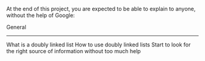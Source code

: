 At the end of this project, you are expected to be able to explain to anyone, without the help of Google:

General
***************************************************************
What is a doubly linked list
How to use doubly linked lists
Start to look for the right source of information without too much help